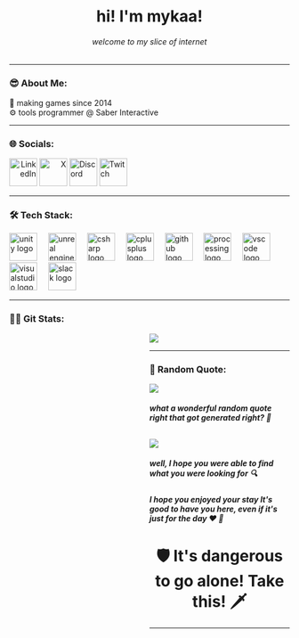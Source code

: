 ### <h1 align="center">hi! I'm mykaa! </h1>
###### <p align = center> welcome to my slice of internet </p>
---
### 😎 About Me:
💾 making games since 2014 <br>
⚙️ tools programmer @ Saber Interactive <br>

---
### 🌐 Socials:
<div align=left>
<span align="right">
<a href="www.linkedin.com/in/mykaa/"><img src="https://www.svgrepo.com/show/448234/linkedin.svg" alt="LinkedIn" width=50px"></a>
<a href="www.twitter.com/mykaadev"><img src="https://www.svgrepo.com/show/475689/twitter-color.svg" alt="X" width=50px"></a>
</span>
<span align="left">
<a href="www.discord.gg/A8bwhNp"><img src="https://www.svgrepo.com/show/353655/discord-icon.svg" alt="Discord" width=50px"></a>
<a href="www.twitch.tv/mynameismyka"><img src="https://www.svgrepo.com/show/448251/twitch.svg" alt="Twitch" width=50px"></a></span>
</div>
 
-----
### 🛠 Tech Stack:

<div align="left">
<img src="https://cdn.simpleicons.org/unity/FFFFFF" height="50" alt="unity logo"/>  <img width="12" />
 <img src="https://skillicons.dev/icons?i=unreal" height="50" alt="unreal engine logo"  /> <img width="12" />
  <img src="https://cdn.jsdelivr.net/gh/devicons/devicon/icons/csharp/csharp-original.svg" height="50" alt="csharp logo"  />
  <img width="12" />
  <img src="https://www.svgrepo.com/show/452183/cpp.svg" height="50" alt="cplusplus logo"  />
  <img width="12" />
 <img src="https://www.svgrepo.com/show/448225/github.svg" height="50" alt="github logo"/>  <img width="12"/>
   <img src="https://www.svgrepo.com/show/373662/helix.svg" height="50" alt="processing logo"  />  <img width="12" />
  <img src="https://www.svgrepo.com/show/353557/clion.svg" height="50" alt="vscode logo"  />  <img width="12" />
  <img src="https://www.svgrepo.com/show/354520/visual-studio.svg" height="50" alt="visualstudio logo"  />  <img width="12" />
  <img src="https://cdn.jsdelivr.net/gh/devicons/devicon/icons/slack/slack-original.svg" height="50" alt="slack logo"  />  <img width="12" />
</div>


---
### 🧑‍💻 Git Stats:
</div>
<div style="margin-left: 50%; height: 100px;"> 
  
![](https://github-readme-stats.vercel.app/api/top-langs/?username=mykaadev&theme=dark&hide_border=true&include_all_commits=true&count_private=false&layout=compact)

 
-----
### 📖 Random Quote:
![](https://quotes-github-readme.vercel.app/api?type=horizontal&theme=dark)

##### what a wonderful random quote right that got generated right? 👀 
[![](https://visitcount.itsvg.in/api?id=mmykaa&icon=8&color=12)](https://visitcount.itsvg.in)
---
##### well, I hope you were able to find what you were looking for 🔍
##### I hope you enjoyed your stay It's good to have you here, even if it's just for the day ❤️ 👀 

 <h1 align="center"> 🛡️ It's dangerous to go alone! Take this! 🗡️ </h1>


 ---
